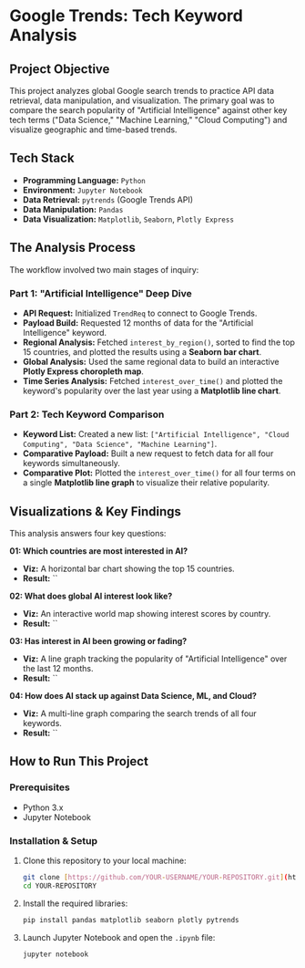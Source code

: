# Google Trends: Tech Keyword Analysis

##  Project Objective

This project analyzes global Google search trends to practice API data retrieval, data manipulation, and visualization. The primary goal was to compare the search popularity of "Artificial Intelligence" against other key tech terms ("Data Science," "Machine Learning," "Cloud Computing") and visualize geographic and time-based trends.

##  Tech Stack

* **Programming Language:** `Python`
* **Environment:** `Jupyter Notebook`
* **Data Retrieval:** `pytrends` (Google Trends API)
* **Data Manipulation:** `Pandas`
* **Data Visualization:** `Matplotlib`, `Seaborn`, `Plotly Express`

##  The Analysis Process

The workflow involved two main stages of inquiry:

### Part 1: "Artificial Intelligence" Deep Dive
* **API Request:** Initialized `TrendReq` to connect to Google Trends.
* **Payload Build:** Requested 12 months of data for the "Artificial Intelligence" keyword.
* **Regional Analysis:** Fetched `interest_by_region()`, sorted to find the top 15 countries, and plotted the results using a **Seaborn bar chart**.
* **Global Analysis:** Used the same regional data to build an interactive **Plotly Express choropleth map**.
* **Time Series Analysis:** Fetched `interest_over_time()` and plotted the keyword's popularity over the last year using a **Matplotlib line chart**.

### Part 2: Tech Keyword Comparison
* **Keyword List:** Created a new list: `["Artificial Intelligence", "Cloud Computing", "Data Science", "Machine Learning"]`.
* **Comparative Payload:** Built a new request to fetch data for all four keywords simultaneously.
* **Comparative Plot:** Plotted the `interest_over_time()` for all four terms on a single **Matplotlib line graph** to visualize their relative popularity.

##  Visualizations & Key Findings

This analysis answers four key questions:

**01: Which countries are most interested in AI?**
* **Viz:** A horizontal bar chart showing the top 15 countries.
* **Result:**
    ``

**02: What does global AI interest look like?**
* **Viz:** An interactive world map showing interest scores by country.
* **Result:**
    ``

**03: Has interest in AI been growing or fading?**
* **Viz:** A line graph tracking the popularity of "Artificial Intelligence" over the last 12 months.
* **Result:**
    ``

**04: How does AI stack up against Data Science, ML, and Cloud?**
* **Viz:** A multi-line graph comparing the search trends of all four keywords.
* **Result:**
    ``

##  How to Run This Project

### Prerequisites
* Python 3.x
* Jupyter Notebook

### Installation & Setup
1.  Clone this repository to your local machine:
    ```bash
    git clone [https://github.com/YOUR-USERNAME/YOUR-REPOSITORY.git](https://github.com/YOUR-USERNAME/YOUR-REPOSITORY.git)
    cd YOUR-REPOSITORY
    ```
2.  Install the required libraries:
    ```bash
    pip install pandas matplotlib seaborn plotly pytrends
    ```
3.  Launch Jupyter Notebook and open the `.ipynb` file:
    ```bash
    jupyter notebook
    ```
